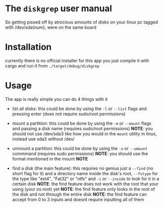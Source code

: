 # The `diskgrep` user manual
So getting pissed off by atrocious amounts of disks on your linux pc tagged with /dev/sda{num}, were on the same board

# Installation
currently there is no official installer for this app you just compile it with cargo and run it from `./target/debug/diskgrep`

# Usage
The app is really simple you can do 4 things with it
- list all disks: 
  this could be done by using the `-l` or `--list` flags and pressing enter (does not require sudo/root permissions) 

- mount a partition:
  this could be done by using the `-m` or `--mount` flags and passing a disk name (requires sudo/root permissions)
  **NOTE**: you should not use /dev/sda3 like how you would in the `mount` utility in linux, instead use sda3 without /dev/

- unmount a partition:
  this could be done by using the `-u` or `--umount` commmand (requires sudo permissions)
**NOTE**: you should use the format mentioned in the mount **NOTE**

- find a disk (the main feature):
this requires no genius just a `--find` (no short flag for it) and a directory name inside the disk's root, `--fstype` for the type like "ext4", "Fat32" or "ntfs" and `-i` or `--inside` to look for it in a certain disk
**NOTE**: the find feature does not work with the root that your using (your os root) yet
**NOTE**: the find feature only looks in the root of the disk and not through the entire disk
**NOTE**: the find feature can accept from 0 to 3 inputs and doesnt require inputting all of them
